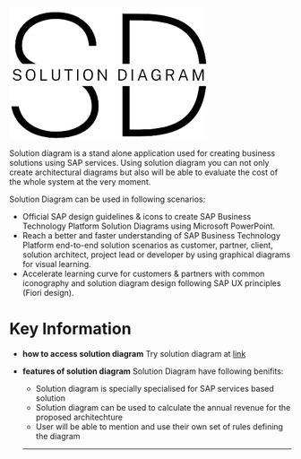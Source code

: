 ![Logo](logo/Logo_sol_diag_full.png)

Solution diagram is a stand alone application used for creating business solutions using SAP services. Using solution diagram you can not only create architectural diagrams but also will be able to evaluate the cost of the whole system at the very moment.

Solution Diagram can be used in following scenarios:
  * Official SAP design guidelines & icons to create SAP Business Technology Platform Solution Diagrams using Microsoft PowerPoint.
  * Reach a better and faster understanding of SAP Business Technology Platform end-to-end solution scenarios as customer, partner, client, solution architect, project lead or developer by using graphical diagrams for visual learning.
  * Accelerate learning curve for customers & partners with common iconography and solution diagram design following SAP UX principles (Fiori design).


# Key Information
* **how to access solution diagram**
Try solution diagram at [link](https://platfromxsoldiageditor-d1b6a0fc1.dispatcher.us2.hana.ondemand.com/index.html)

* **features of solution diagram**
Solution Diagram have following benifits:
  * Solution diagram is specially specialised for SAP services based solution
  * Solution diagram can be used to calculate the annual revenue for the proposed architechture
  * User will be able to mention and use their own set of rules defining the diagram

  * ** 